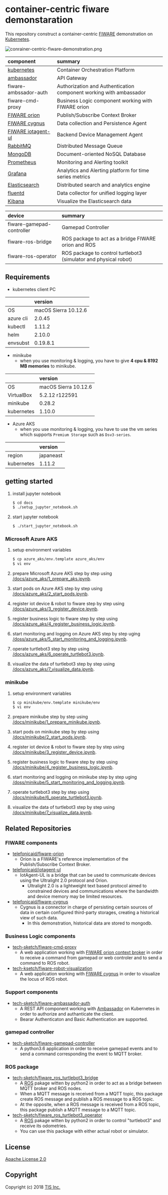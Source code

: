 # container-centric fiware demonstaration

This repository construct a container-centric [FIWARE](http://www.fiware.org/) demonstration on [Kubernetes](https://kubernetes.io/).

![conrainer-centric-fiware-demonstration.png](/docs/images/container-centric-fiware-demonstration.png)

|component|summary|
|:--|:--|
|[kubernetes](https://kubernetes.io/)|Container Orchestration Platform|
|[ambassador](https://www.getambassador.io/)|API Gateway|
|fiware-ambssador-auth|Authorization and Authentication component working with ambassador|
|fiware-cmd-proxy|Business Logic component working with FIWARE orion|
|[FIWARE orion](https://catalogue-server.fiware.org/enablers/publishsubscribe-context-broker-orion-context-broker)|Publish/Subscribe Context Broker|
|[FIWARE cygnus](https://catalogue-server.fiware.org/enablers/cygnus)|Data collection and Persistence Agent|
|[FIWARE iotagent-ul](https://catalogue-server.fiware.org/enablers/backend-device-management-idas)|Backend Device Management Agent|
|[RabbitMQ](https://www.rabbitmq.com/)|Distributed Message Queue|
|[MongoDB](https://www.mongodb.com/)|Document-oriented NoSQL Database|
|[Prometheus](https://prometheus.io/)|Monitoring and Alerting toolkit|
|[Grafana](https://grafana.com/)|Analytics and Alerting platform for time series metrics|
|[Elasticsearch](https://www.elastic.co/products/elasticsearch)|Distributed search and analytics engine|
|[fluentd](https://www.fluentd.org/)|Data collector for unified logging layer|
|[Kibana](https://www.elastic.co/products/kibana)|Visualize the Elasticsearch data|

|device|summary|
|:--|:--|
|fiware-gamepad-controller|Gamepad Controller|
|fiware-ros-bridge|ROS package to act as a bridge FIWARE orion and ROS|
|fiware-ros-operator|ROS package to control turtlebot3 (simulator and physical robot)|

## Requirements

* kubernetes client PC

||version|
|:--|:--|
|OS|macOS Sierra 10.12.6|
|azure cli|2.0.45|
|kubectl|1.11.2|
|helm|2.10.0|
|envsubst|0.19.8.1|

* minikube
    * when you use monitoring & logging, you have to give **4 cpu & 8192 MB memories** to minikube.

||version|
|:--|:--|
|OS|macOS Sierra 10.12.6|
|VirtualBox|5.2.12 r122591|
|minikube|0.28.2|
|kubernetes|1.10.0|

* Azure AKS
    * when you use monitoring & logging, you have to use the vm series which supports `Premium Storage` such as `Dsv3-series`.

||version|
|:--|:--|
|region|japaneast|
|kubernetes|1.11.2|

## getting started

1. install jupyter notebook

    ```bash
    $ cd docs
    $ ./setup_jupyter_notebook.sh
    ```
1. start jupyter notebook

    ```bash
    $ ./start_jupyter_notebook.sh
    ```

### Microsoft Azure AKS

1. setup environment variables

    ```bash
    $ cp azure_aks/env.template azure_aks/env
    $ vi env
    ```
1. prepare Microsoft Azure AKS step by step using [/docs/azure_aks/1_prepare_aks.ipynb](/docs/azure_aks/1_prepare_aks.ipynb).
1. start pods on Azure AKS step by step using [/docs/azure_aks/2_start_pods.ipynb](/docs/azure_aks/2_start_pods.ipynb).
1. register iot device & robot to fiware step by step using [/docs/azure_aks/3_register_device.ipynb](/docs/azure_aks/3_register_device.ipynb).
1. register business logic to fiware step by step using [/docs/azure_aks/4_register_business_logic.ipynb](/docs/azure_aks/4_register_business_logic.ipynb).
1. start monitoring and logging on Azure AKS step by step uging [/doss/azure_aks/5_start_monitoring_and_logging.ipynb](/docs/azure_aks/5_start_monitoring_and_logging.ipynb).
1. operate turtlebot3 step by step using [/docs/azure_aks/6_operate_turtlebot3.ipynb](/docs/azure_aks/6_operate_turtlebot3.ipynb).
1. visualize the data of turtlebot3 step by step using [/docs/azure_aks/7_visualize_data.ipynb](/docs/azure_aks/7_visualize_data.ipynb).

### minikube

1. setup environment variables

    ```bash
    $ cp minikube/env.template minikube/env
    $ vi env
    ```
1. prepare minikube step by step using [/docs/minikube/1_prepare_minikube.ipynb](/docs/minikube/1_prepare_minikube.ipynb).
1. start pods on minikube step by step using [/docs/minikube/2_start_pods.ipynb](/docs/minikube/2_start_pods.ipynb).
1. register iot device & robot to fiware step by step using [/docs/minikube/3_register_device.ipynb](/docs/minikube/3_register_device.ipynb).
1. register business logic to fiware step by step using [/docs/minikube/4_register_business_logic.ipynb](/docs/minikube/4_register_business_logic.ipynb).
1. start monitoring and logging on minikube step by step uging [/doss/minikube/5_start_monitoring_and_logging.ipynb](/docs/minikube/5_start_monitoring_and_logging.ipynb).
1. operate turtlebot3 step by step using [/docs/minikube/6_operate_turtlebot3.ipynb](/docs/minikube/6_operate_turtlebot3.ipynb).
1. visualize the data of turtlebot3 step by step using [/docs/minikube/7_visualize_data.ipynb](/docs/minikube/7_visualize_data.ipynb).

## Related Repositories
### FIWARE components
* [telefonicaid/fiware-orion](https://github.com/telefonicaid/fiware-orion)
    * Orion is a FIWARE's reference implementation of the Publish/Subscribe Context Broker.
* [telefonicaid/iotagent-ul](https://github.com/telefonicaid/iotagent-ul)
    * IotAgent-UL is a bridge that can be used to communicate devices using the Ultralight 2.0 protocol and Orion.
        * Ultralight 2.0 is a lightweight text based protocol aimed to constrained devices and communications where the bandwidth and device memory may be limited resources.
* [telefonicaid/fiware-cygnus](https://github.com/telefonicaid/fiware-cygnus)
    * Cygnus is a connector in charge of persisting certain sources of data in certain configured third-party storages, creating a historical view of such data.
        * In this demonstration, historical data are stored to mongodb.

### Business Logic components
* [tech-sketch/fiware-cmd-proxy](https://github.com/tech-sketch/fiware-cmd-proxy)
    * A web application working with [FIWARE orion context broker](https://github.com/telefonicaid/fiware-orion) in order to receive a command from gamepad or web controler and to send a command to ROS robot.
* [tech-ksetch/fiware-robot-visualization](https://github.com/tech-sketch/fiware-robot-visualization)
    * A web application working with [FIWARE cygnus](https://github.com/telefonicaid/fiware-cygnus) in order to visualize the locus of ROS robot.

### Support components
* [tech-sketch/fiware-ambassador-auth](https://github.com/tech-sketch/fiware-ambassador-auth)
    * A REST API component working with [Ambassador](https://www.getambassador.io/) on Kubernetes in order to authorize and authanticate the client.
    * Bearar Authenticaton and Basic Authentication are supported.

### gamepad controller
* [tech-sketch/fiware-gamepad-controller](https://github.com/tech-sketch/fiware-gamepad-controller)
    * A python3.6 application in order to receive gamepad events and to send a command corresponding the event to MQTT broker.

### ROS package
* [tech-sketch/fiware_ros_turtlebot3_bridge](https://github.com/tech-sketch/fiware_ros_turtlebot3_bridge)
    * A [ROS](http://wiki.ros.org/) pakage witten by python2 in order to act as a bridge between MQTT broker and ROS nodes.
    * When a MQTT message is received from a MQTT topic, this package create ROS message and publish a ROS message to a ROS topic.
    * At the opposite, when a ROS message is received from a ROS topic, this package publish a MQTT message to a MQTT topic.
* [tech-sketch/fiware_ros_turtlebot3_operator](https://github.com/tech-sketch/fiware_ros_turtlebot3_operator)
    * A [ROS](http://wiki.ros.org/) pakage witten by python2 in order to control "turtlebot3" and receive its odometries.
    * You can use this package with either actual robot or simulator.

## License

[Apache License 2.0](/LICENSE)

## Copyright
Copyright (c) 2018 [TIS Inc.](https://www.tis.co.jp/)

